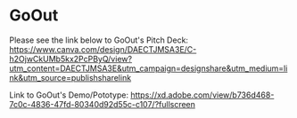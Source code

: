 # GoOut
Please see the link below to GoOut's Pitch Deck:
https://www.canva.com/design/DAECTJMSA3E/C-h2OjwCkUMb5kx2PcPByQ/view?utm_content=DAECTJMSA3E&utm_campaign=designshare&utm_medium=link&utm_source=publishsharelink


Link to GoOut's Demo/Pototype:
https://xd.adobe.com/view/b736d468-7c0c-4836-47fd-80340d92d55c-c107/?fullscreen
